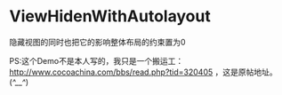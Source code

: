 # ViewHidenWithAutolayout
隐藏视图的同时也把它的影响整体布局的约束置为0

PS:这个Demo不是本人写的，我只是一个搬运工：http://www.cocoachina.com/bbs/read.php?tid=320405 ，这是原帖地址。
(*^__^*)
